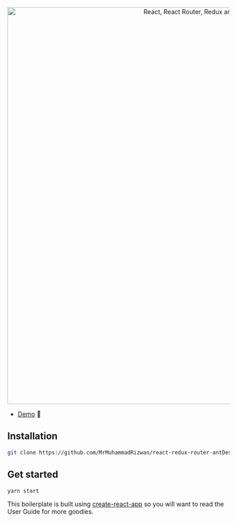 <p align="center"><a href="https://medium.com/@notrab/getting-started-with-create-react-app-redux-react-router-redux-thunk-d6a19259f71f"><img src="https://i.imgur.com/PATsTx2.png" title="View tutorial" alt="React, React Router, Redux and Redux Thunk" width="900"></a></p>


* [Demo](https://create-react-app-redux.now.sh) 🙌

## Installation

```bash
git clone https://github.com/MrMuhammadRizwan/react-redux-router-antDesign-bizCharts-starter-kit

```

## Get started

```bash
yarn start
```

This boilerplate is built using [create-react-app](https://github.com/facebook/create-react-app) so you will want to read the User Guide for more goodies.
